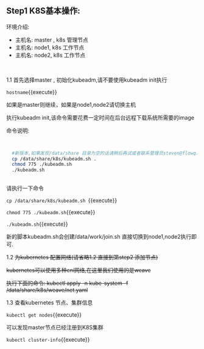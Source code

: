 ## Step1 K8S基本操作:

环境介绍:

* 主机名: master , k8s 管理节点
* 主机名: node1, k8s 工作节点
* 主机名: node2, k8s 工作节点

​    

1.1 首先选择master  , 初始化kubeadm,请不要使用kubeadm init执行

`hostname`{{execute}}

如果是master则继续，如果是node1,node2请切换主机

执行kubeadm init,该命令需要花费一定时间在后台远程下载系统所需要的image 

命令说明:

 ```bash

   
   #新版本,如果发现/data/share 目录为空的话请稍后再试或者联系管理员steven@flowq.io)
   cp /data/share/k8s/kubeadm.sh . 
   chmod 775 ./kubeadm.sh
   ./kubeadm.sh
   
 ```

请执行一下命令

`cp /data/share/k8s/kubeadm.sh `{{execute}}

`chmod 775 ./kubeadm.sh`{{execute}}

`./kubeadm.sh`{{execute}}

新的脚本kubeadm.sh会创建/data/work/join.sh 直接切换到node1,node2执行即可.



1.2 ~~为kubernetes 配置网络(请省略1.2 直接到第step2 添加节点)~~

~~kubernetes可以使用多种cni网络,在这里我们使用的是weave~~

~~执行下面的命令: kubectl apply -n kube-system -f /data/share/k8s/weave/net.yaml~~



1.3 查看kubernetes 节点、集群信息

`kubectl get nodes`{{execute}} 

可以发现master节点已经注册到K8S集群

`kubectl cluster-info`{{execute}}

